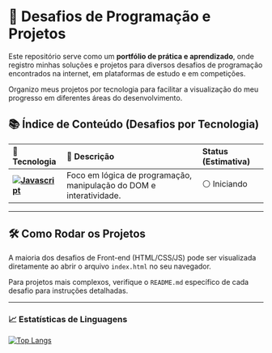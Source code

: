 # 🚀 Desafios de Programação e Projetos

Este repositório serve como um **portfólio de prática e aprendizado**, onde registro minhas soluções e projetos para diversos desafios de programação encontrados na internet, em plataformas de estudo e em competições.

Organizo meus projetos por tecnologia para facilitar a visualização do meu progresso em diferentes áreas do desenvolvimento.

## 📚 Índice de Conteúdo (Desafios por Tecnologia)

| 🎯 Tecnologia | 📝 Descrição | Status (Estimativa) |
| :--- | :--- | :--- |
| **[<img src="https://img.shields.io/badge/JavaScript-F7DF1E.svg?style=for-the-badge&logo=JavaScript&logoColor=black " alt="Javascript ">](javascript-challenges/README.md)** | Foco em lógica de programação, manipulação do DOM e interatividade. | ⚪ Iniciando |

---

## 🛠 Como Rodar os Projetos

A maioria dos desafios de Front-end (HTML/CSS/JS) pode ser visualizada diretamente ao abrir o arquivo `index.html` no seu navegador.

Para projetos mais complexos, verifique o `README.md` específico de cada desafio para instruções detalhadas.

---

### 📈 Estatísticas de Linguagens

[![Top Langs](https://github-readme-stats.vercel.app/api/top-langs/?username=Itamar-Neto&layout=compact&theme=vision-friendly-dark)](https://github.com/anuraghazra/github-readme-stats)
